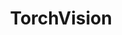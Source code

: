 ---
title: TorchVision
title_prefix: torch
title_suffix: vision
summary: 컴퓨터 비전을 위한 라이브러리입니다. 인기 있는 데이터셋, 모델 아키텍처, 컴퓨터 비전을 위한 일반적인 이미지 변환으로 구성되어 있습니다. TorchVision 패키지는 분류, 검출, 분할, 비디오 분류를 위한 사전 훈련된 모델들과 함께 제공됩니다.
link: https://pytorch.org/vision/
order: 1
category: vision
---